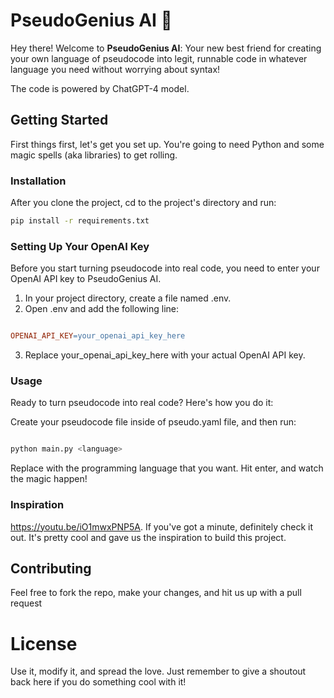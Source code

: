 # PseudoGenius AI 🚀

Hey there! Welcome to **PseudoGenius AI**: Your new best friend for creating your own language of pseudocode into legit, runnable code in whatever language you need without worrying about syntax!

The code is powered by ChatGPT-4 model. 

## Getting Started

First things first, let's get you set up. You're going to need Python and some magic spells (aka libraries) to get rolling.

### Installation

After you clone the project, cd to the project's directory and run:

```bash
pip install -r requirements.txt
```

### Setting Up Your OpenAI Key
Before you start turning pseudocode into real code, you need to enter your OpenAI API key to PseudoGenius AI. 

1. In your project directory, create a file named .env.
2. Open .env and add the following line:
```makefile

OPENAI_API_KEY=your_openai_api_key_here
```
3. Replace your_openai_api_key_here with your actual OpenAI API key.


### Usage

Ready to turn pseudocode into real code? Here's how you do it:


Create your pseudocode file inside of pseudo.yaml file, and then run:

```bash

python main.py <language>
```

Replace <language> with the programming language that you want. Hit enter, and watch the magic happen!

### Inspiration

https://youtu.be/iO1mwxPNP5A. If you've got a minute, definitely check it out. It's pretty cool and gave us the inspiration to build this project.

## Contributing

Feel free to fork the repo, make your changes, and hit us up with a pull request

# License

Use it, modify it, and spread the love. Just remember to give a shoutout back here if you do something cool with it!

